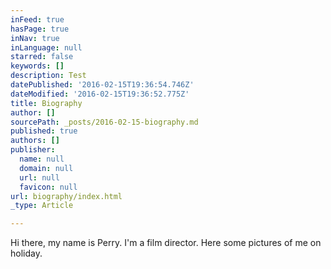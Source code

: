 ```yaml
---
inFeed: true
hasPage: true
inNav: true
inLanguage: null
starred: false
keywords: []
description: Test
datePublished: '2016-02-15T19:36:54.746Z'
dateModified: '2016-02-15T19:36:52.775Z'
title: Biography
author: []
sourcePath: _posts/2016-02-15-biography.md
published: true
authors: []
publisher:
  name: null
  domain: null
  url: null
  favicon: null
url: biography/index.html
_type: Article

---
```

Hi there, my name is Perry. I'm a film director. Here some pictures of me on holiday.